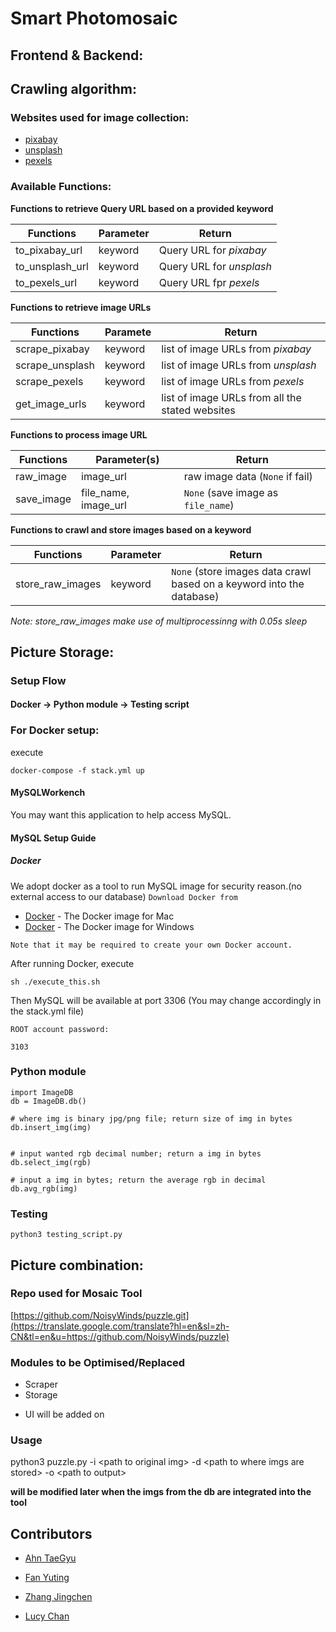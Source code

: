 # Smart Photomosaic

## Frontend & Backend:

## Crawling algorithm:
### Websites used for image collection:

- [pixabay](https://pixabay.com/)
- [unsplash](https://unsplash.com/)
- [pexels](https://www.pexels.com/)

### Available Functions:
**Functions to retrieve Query URL based on a provided keyword**

|Functions|Parameter|Return|
----------|------------|------|
|to_pixabay_url|keyword|Query URL for *pixabay*|
|to_unsplash_url|keyword|Query URL for *unsplash*|
|to_pexels_url|keyword|Query URL fpr *pexels*|

**Functions to retrieve image URLs**

|Functions|Paramete|Return|
----------|------------|------|
|scrape_pixabay|keyword|list of image URLs from *pixabay*|
|scrape_unsplash|keyword|list of image URLs from *unsplash*|
|scrape_pexels|keyword|list of image URLs from *pexels*|
|get_image_urls|keyword|list of image URLs from all the stated websites|

**Functions to process image URL**

|Functions|Parameter(s)|Return|
----------|------------|------|
|raw_image|image_url|raw image data (`None` if fail)|
|save_image|file_name, image_url|`None` (save image as `file_name`)|

**Functions to crawl and store images based on a keyword**

|Functions|Parameter|Return|
----------|------------|------|
|store_raw_images|keyword|`None` (store images data crawl based on a keyword into the database)|

*Note: store_raw_images make use of multiprocessinng with 0.05s sleep*

## Picture Storage:
### Setup Flow
#### Docker -> Python module -> Testing script


### For Docker setup:
execute
```
docker-compose -f stack.yml up
```

#### MySQLWorkench
You may want this application to help access MySQL.

#### MySQL Setup Guide
##### Docker
We adopt docker as a tool to run MySQL image for security reason.(no external access to our database) 
`Download Docker from `
* [Docker](https://hub.docker.com/editions/community/docker-ce-desktop-mac) - The Docker image for Mac
* [Docker](https://hub.docker.com/?overlay=onboarding) - The Docker image for Windows

`Note that it may be required to create your own Docker account.`

After running Docker, execute
```
sh ./execute_this.sh 
```
Then MySQL will be available at port 3306 (You may change accordingly in the stack.yml file)

`ROOT account password:`
```
3103
```
### Python module

```
import ImageDB
db = ImageDB.db()

# where img is binary jpg/png file; return size of img in bytes
db.insert_img(img) 


# input wanted rgb decimal number; return a img in bytes
db.select_img(rgb)

# input a img in bytes; return the average rgb in decimal
db.avg_rgb(img) 
```

### Testing

```
python3 testing_script.py
```


## Picture combination:

### Repo used for Mosaic Tool

[https://github.com/NoisyWinds/puzzle.git](https://translate.google.com/translate?hl=en&sl=zh-CN&tl=en&u=https://github.com/NoisyWinds/puzzle)


### Modules to be Optimised/Replaced

 - Scraper
 - Storage
 + UI will be added on

### Usage
python3 puzzle.py -i $<$path to original img> -d $<$path to where imgs are stored> -o $<$path to output> 


**will be modified later when the imgs from the db are integrated into the tool**


## Contributors
- [Ahn TaeGyu](https://github.com/Letm3through)

- [Fan Yuting](https://github.com/April0616)

- [Zhang Jingchen](https://github.com/jingchen-z)

- [Lucy Chan](https://github.com/lucydotc)
